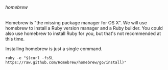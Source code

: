 ###### homebrew
Homebrew is "the missing package manager for OS X". We will use homebrew to install a Ruby version manager and a Ruby builder. You could also use homebrew to install Ruby for you, but that's not recommended at this time.

Installing homebrew is just a single command.

    ruby -e "$(curl -fsSL https://raw.github.com/Homebrew/homebrew/go/install)"
